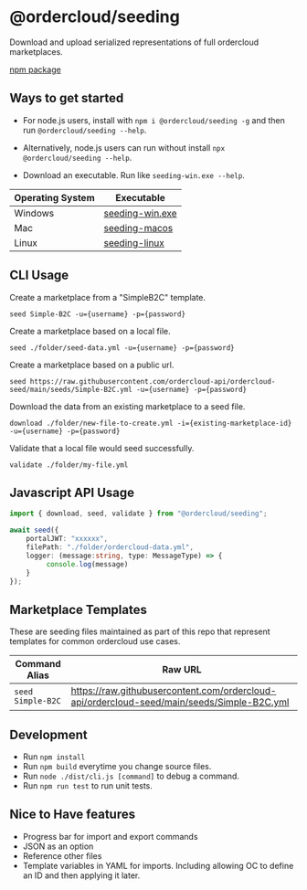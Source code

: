 # @ordercloud/seeding
Download and upload serialized representations of full ordercloud marketplaces. 

[npm package](https://www.npmjs.com/package/@ordercloud/seeding)

## Ways to get started

- For node.js users, install with `npm i @ordercloud/seeding -g` and then run `@ordercloud/seeding --help`.

- Alternatively, node.js users can run without install `npx @ordercloud/seeding --help`.

- Download an executable. Run like `seeding-win.exe --help`.

| Operating System | Executable |
| --- | --- |                                
| Windows | [seeding-win.exe](https://raw.githubusercontent.com/ordercloud-api/ordercloud-seed/main/exe/seeding-win.exe) |
| Mac | [seeding-macos](https://raw.githubusercontent.com/ordercloud-api/ordercloud-seed/main/exe/seeding-macos)  |
| Linux | [seeding-linux](https://raw.githubusercontent.com/ordercloud-api/ordercloud-seed/main/exe/seeding-linux) |


## CLI Usage 

Create a marketplace from a "SimpleB2C" template.
```
seed Simple-B2C -u={username} -p={password}
```

Create a marketplace based on a local file. 
```
seed ./folder/seed-data.yml -u={username} -p={password}
```

Create a marketplace based on a public url.
```
seed https://raw.githubusercontent.com/ordercloud-api/ordercloud-seed/main/seeds/Simple-B2C.yml -u={username} -p={password}
```

Download the data from an existing marketplace to a seed file.
```
download ./folder/new-file-to-create.yml -i={existing-marketplace-id} -u={username} -p={password}
```

Validate that a local file would seed successfully. 
```
validate ./folder/my-file.yml
``` 

## Javascript API Usage

```typescript
import { download, seed, validate } from "@ordercloud/seeding";

await seed({
    portalJWT: "xxxxxx", 
    filePath: "./folder/ordercloud-data.yml",
    logger: (message:string, type: MessageType) => {
         console.log(message)
    }
}); 
 ```

## Marketplace Templates

These are seeding files maintained as part of this repo that represent templates for common ordercloud use cases. 

| Command Alias | Raw URL |
| --- | --- |                                
| `seed Simple-B2C` | https://raw.githubusercontent.com/ordercloud-api/ordercloud-seed/main/seeds/Simple-B2C.yml |

## Development

- Run `npm install`
- Run `npm build` everytime you change source files.
- Run `node ./dist/cli.js [command]` to debug a command.
- Run `npm run test` to run unit tests.


## Nice to Have features
- Progress bar for import and export commands
- JSON as an option
- Reference other files
- Template variables in YAML for imports. Including allowing OC to define an ID and then applying it later.

